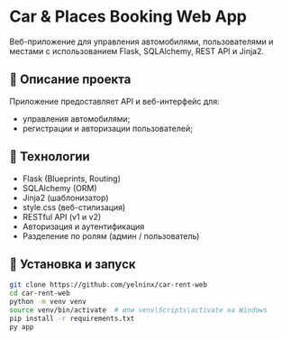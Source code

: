 
# Car & Places Booking Web App

Веб-приложение для управления автомобилями, пользователями и местами с использованием Flask, SQLAlchemy, REST API и Jinja2.

## 📌 Описание проекта

Приложение предоставляет API и веб-интерфейс для:
- управления автомобилями;
- регистрации и авторизации пользователей;

## 🚀 Технологии

- Flask (Blueprints, Routing)
- SQLAlchemy (ORM)
- Jinja2 (шаблонизатор)
- style.css (веб-стилизация)
- RESTful API (v1 и v2)
- Авторизация и аутентификация
- Разделение по ролям (админ / пользователь)



## 📄 Установка и запуск

```bash
git clone https://github.com/yelninx/car-rent-web
cd car-rent-web
python -m venv venv
source venv/bin/activate  # или venv\Scripts\activate на Windows
pip install -r requirements.txt
py app
```

